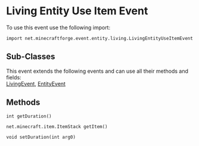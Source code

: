 # Living Entity Use Item Event

To use this event use the following import:
```groovy:no-line-numbers
import net.minecraftforge.event.entity.living.LivingEntityUseItemEvent
```

## Sub-Classes
This event extends the following events and can use all their methods and fields: <br>
[LivingEvent](../living_event/living_event.md), [EntityEvent](../entity_event/entity_event.md)

## Methods
```groovy:no-line-numbers
int getDuration()
```

```groovy:no-line-numbers
net.minecraft.item.ItemStack getItem()
```

```groovy:no-line-numbers
void setDuration(int arg0)
```

